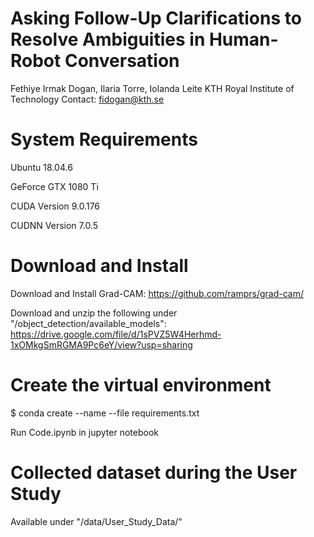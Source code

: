 # Asking Follow-Up Clarifications to Resolve Ambiguities in Human-Robot Conversation

Fethiye Irmak Dogan, Ilaria Torre, Iolanda Leite
KTH Royal Institute of Technology
Contact: fidogan@kth.se

# System Requirements

Ubuntu 18.04.6

GeForce GTX 1080 Ti

CUDA Version 9.0.176

CUDNN Version 7.0.5

# Download and Install

Download and Install Grad-CAM:
https://github.com/ramprs/grad-cam/

Download and unzip the following under "/object_detection/available_models":
https://drive.google.com/file/d/1sPVZ5W4Herhmd-1xOMkgSmRGMA9Pc6eY/view?usp=sharing

# Create the virtual environment

$ conda create --name <env> --file requirements.txt

Run Code.ipynb in jupyter notebook

# Collected dataset during the User Study

Available under "/data/User_Study_Data/"
